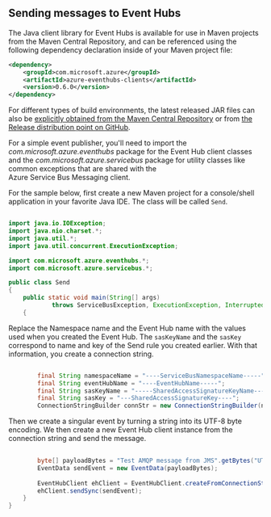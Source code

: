 ## Sending messages to Event Hubs

The Java client library for Event Hubs is available for use in Maven projects from the Maven Central Repository, and can be referenced using the
following dependency declaration inside of your Maven project file:    

``` XML
<dependency> 
    <groupId>com.microsoft.azure</groupId> 
    <artifactId>azure-eventhubs-clients</artifactId> 
    <version>0.6.0</version> 
</dependency>   
 ```
 
For different types of build environments, the latest released JAR files can also be [explicitly obtained from the 
Maven Central Repository](https://search.maven.org/#search%7Cga%7C1%7Ca%3A%22azure-eventhubs%22) or from [the Release distribution point on GitHub](https://github.com/Azure/azure-event-hubs/releases).  

For a simple event publisher, you'll need to import the *com.microsoft.azure.eventhubs* package for the Event Hub client classes
and the *com.microsoft.azure.servicebus* package for utility classes like common exceptions that are shared with the  
Azure Service Bus Messaging client. 

For the sample below, first create a new Maven project for a console/shell application in your favorite Java IDE. The class will be
called ```Send```.     

``` Java

import java.io.IOException;
import java.nio.charset.*;
import java.util.*;
import java.util.concurrent.ExecutionException;

import com.microsoft.azure.eventhubs.*;
import com.microsoft.azure.servicebus.*;

public class Send
{
	public static void main(String[] args) 
			throws ServiceBusException, ExecutionException, InterruptedException, IOException
	{
```

Replace the Namespace name and the Event Hub name with the values used when you created the Event Hub. The ```sasKeyName```
and the ```sasKey``` correspond to name and key of the Send rule you created earlier. With that information, you 
create a connection string.

``` Java

		final String namespaceName = "----ServiceBusNamespaceName-----";
		final String eventHubName = "----EventHubName-----";
		final String sasKeyName = "-----SharedAccessSignatureKeyName-----";
		final String sasKey = "---SharedAccessSignatureKey----";
		ConnectionStringBuilder connStr = new ConnectionStringBuilder(namespaceName, eventHubName, sasKeyName, sasKey);
```

Then we create a singular event by turning a string into its UTF-8 byte encoding. We then create a new Event Hub client
instance from the connection string and send the message.   

``` Java 
				
		byte[] payloadBytes = "Test AMQP message from JMS".getBytes("UTF-8");
		EventData sendEvent = new EventData(payloadBytes);
		
		EventHubClient ehClient = EventHubClient.createFromConnectionStringSync(connStr.toString());
		ehClient.sendSync(sendEvent);
	}
}

``` 
